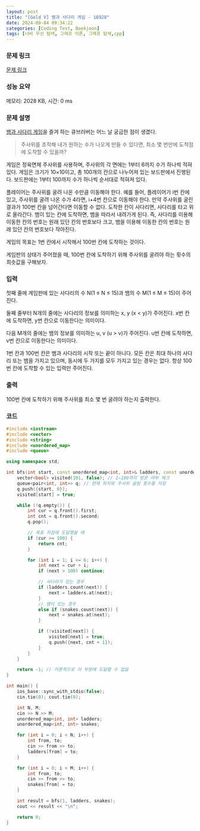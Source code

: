 ```yaml
---
layout: post
title: "[Gold V] 뱀과 사다리 게임 - 16928"
date: 2024-09-04 09:34:22
categories: [Coding Test, Baekjoon]
tags: [너비 우선 탐색, 그래프 이론, 그래프 탐색,cpp]
---
```


### 문제 링크

[문제 링크](https://www.acmicpc.net/problem/16928)

### 성능 요약

메모리: 2028 KB, 시간: 0 ms

### 문제 설명

<p><a href="https://en.wikipedia.org/wiki/Snakes_and_Ladders">뱀과 사다리 게임</a>을 즐겨 하는 큐브러버는 어느 날 궁금한 점이 생겼다.</p>

<blockquote>
<p>주사위를 조작해 내가 원하는 수가 나오게 만들 수 있다면, 최소 몇 번만에 도착점에 도착할 수 있을까?</p>
</blockquote>

<p>게임은 정육면체 주사위를 사용하며, 주사위의 각 면에는 1부터 6까지 수가 하나씩 적혀있다. 게임은 크기가 10×10이고, 총 100개의 칸으로 나누어져 있는 보드판에서 진행된다. 보드판에는 1부터 100까지 수가 하나씩 순서대로 적혀져 있다.</p>

<p>플레이어는 주사위를 굴려 나온 수만큼 이동해야 한다. 예를 들어, 플레이어가 i번 칸에 있고, 주사위를 굴려 나온 수가 4라면, i+4번 칸으로 이동해야 한다. 만약 주사위를 굴린 결과가 100번 칸을 넘어간다면 이동할 수 없다. 도착한 칸이 사다리면, 사다리를 타고 위로 올라간다. 뱀이 있는 칸에 도착하면, 뱀을 따라서 내려가게 된다. 즉, 사다리를 이용해 이동한 칸의 번호는 원래 있던 칸의 번호보다 크고, 뱀을 이용해 이동한 칸의 번호는 원래 있던 칸의 번호보다 작아진다.</p>

<p>게임의 목표는 1번 칸에서 시작해서 100번 칸에 도착하는 것이다.</p>

<p>게임판의 상태가 주어졌을 때, 100번 칸에 도착하기 위해 주사위를 굴려야 하는 횟수의 최솟값을 구해보자.</p>

### 입력

 <p>첫째 줄에 게임판에 있는 사다리의 수 N(1 ≤ N ≤ 15)과 뱀의 수 M(1 ≤ M ≤ 15)이 주어진다.</p>

<p>둘째 줄부터 N개의 줄에는 사다리의 정보를 의미하는 x, y (x < y)가 주어진다. x번 칸에 도착하면, y번 칸으로 이동한다는 의미이다.</p>

<p>다음 M개의 줄에는 뱀의 정보를 의미하는 u, v (u > v)가 주어진다. u번 칸에 도착하면, v번 칸으로 이동한다는 의미이다.</p>

<p>1번 칸과 100번 칸은 뱀과 사다리의 시작 또는 끝이 아니다. 모든 칸은 최대 하나의 사다리 또는 뱀을 가지고 있으며, 동시에 두 가지를 모두 가지고 있는 경우는 없다. 항상 100번 칸에 도착할 수 있는 입력만 주어진다.</p>

### 출력

 <p>100번 칸에 도착하기 위해 주사위를 최소 몇 번 굴려야 하는지 출력한다.</p>

### 코드

```cpp
#include <iostream>
#include <vector>
#include <string>
#include <unordered_map>
#include <queue>

using namespace std;

int bfs(int start, const unordered_map<int, int>& ladders, const unordered_map<int, int>& snakes) {
    vector<bool> visited(101, false); // 1~100까지 방문 여부 체크
    queue<pair<int, int>> q; // 현재 위치와 주사위 굴림 횟수를 저장
    q.push({start, 0});
    visited[start] = true;

    while (!q.empty()) {
        int cur = q.front().first;
        int cnt = q.front().second;
        q.pop();

        // 목표 지점에 도달했을 때
        if (cur >= 100) {
            return cnt;
        }

        for (int i = 1; i <= 6; i++) {
            int next = cur + i;
            if (next > 100) continue;

            // 사다리가 있는 경우
            if (ladders.count(next)) {
                next = ladders.at(next);
            }
            // 뱀이 있는 경우
            else if (snakes.count(next)) {
                next = snakes.at(next);
            }

            if (!visited[next]) {
                visited[next] = true;
                q.push({next, cnt + 1});
            }
        }
    }

    return -1; // 이론적으로 이 부분에 도달할 수 없음
}

int main() {
    ios_base::sync_with_stdio(false);
    cin.tie(0); cout.tie(0);

    int N, M;
    cin >> N >> M;
    unordered_map<int, int> ladders;
    unordered_map<int, int> snakes;

    for (int i = 0; i < N; i++) {
        int from, to;
        cin >> from >> to;
        ladders[from] = to;
    }

    for (int i = 0; i < M; i++) {
        int from, to;
        cin >> from >> to;
        snakes[from] = to;
    }

    int result = bfs(1, ladders, snakes);
    cout << result << "\n";

    return 0;
}

```
